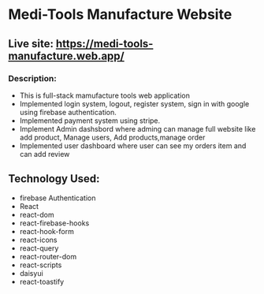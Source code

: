 # Medi-Tools Manufacture Website

## Live site: https://medi-tools-manufacture.web.app/

### Description:
* This is full-stack mamufacture tools web application
* Implemented login system, logout, register system, sign in with google using firebase authentication.
* Implemented payment system using stripe.
* Implement Admin dashsbord where adming can manage full website like add product, Manage users, Add    products,manage order
* Implemented user dashboard where user can see my orders item and can add review

## Technology Used:
* firebase Authentication
* React
* react-dom
* react-firebase-hooks
* react-hook-form
* react-icons
* react-query
* react-router-dom
* react-scripts
* daisyui
* react-toastify
